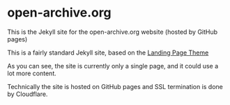 # open-archive.org

This is the Jekyll site for the open-archive.org website (hosted by GitHub pages)

This is a fairly standard Jekyll site, based on the [Landing Page Theme](README-theme.md)

As you can see, the site is currently only a single page, and it could use a lot more content.

Technically the site is hosted on GitHub pages and SSL termination is done by Cloudflare.
